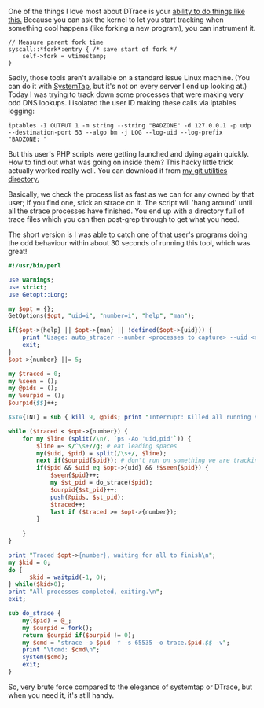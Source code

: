 <!--
.. title: Capturing short-lived programs on Linux
.. date: 2010/06/14 13:37
.. slug: index
.. tags:
.. link:
.. description:
-->

One of the things I love most about DTrace is your [ability to do things like this.](http://www.brendangregg.com/DTrace/shortlived.d) Because you can ask the kernel to let you start tracking when something cool happens (like forking a new program), you can instrument it.

```
// Measure parent fork time
syscall::*fork*:entry { /* save start of fork */
	self->fork = vtimestamp;
}
```

Sadly, those tools aren't available on a standard issue Linux machine. (You can do it with [SystemTap](http://sourceware.org/systemtap/wiki/systemtapstarters), but it's not on every server I end up looking at.) Today I was trying to track down some processes that were making very odd DNS lookups. I isolated the user ID making these calls via iptables logging:

```
iptables -I OUTPUT 1 -m string --string "BADZONE" -d 127.0.0.1 -p udp --destination-port 53 --algo bm -j LOG --log-uid --log-prefix "BADZONE: "
```

But this user's PHP scripts were getting launched and dying again quickly. How to find out what was going on inside them? This hacky little trick actually worked really well. You can download it from [my git utilities directory.](http://axis.serialized.net/gitweb/?p=utilities.git;a=blob_plain;f=auto_stracer;hb=HEAD)

Basically, we check the process list as fast as we can for any owned by that user; If you find one, stick an strace on it. The script will 'hang around' until all the strace processes have finished. You end up with a directory full of trace files which you can then post-grep through to get what you need.

The short version is I was able to catch one of that user's programs doing the odd behaviour within about 30 seconds of running this tool, which was great!

``` perl
#!/usr/bin/perl

use warnings;
use strict;
use Getopt::Long;

my $opt = {};
GetOptions($opt, "uid=i", "number=i", "help", "man");

if($opt->{help} || $opt->{man} || !defined($opt->{uid})) {
    print "Usage: auto_stracer --number <processes to capture> --uid <numeric uid>\n";
    exit; 
}
$opt->{number} ||= 5;

my $traced = 0;
my %seen = ();
my @pids = ();
my %ourpid = ();
$ourpid{$$}++;

$SIG{INT} = sub { kill 9, @pids; print "Interrupt: Killed all running strace processes and quitting.\n"; exit;};

while ($traced < $opt->{number}) {
    for my $line (split(/\n/, `ps -Ao 'uid,pid'`)) {
        $line =~ s/^\s+//g; # eat leading spaces
        my($uid, $pid) = split(/\s+/, $line);
        next if($ourpid{$pid}); # don't run on something we are tracking
        if($pid && $uid eq $opt->{uid} && !$seen{$pid}) {
            $seen{$pid}++;
            my $st_pid = do_strace($pid);
            $ourpid{$st_pid}++;
            push(@pids, $st_pid);
            $traced++;
            last if ($traced >= $opt->{number});
        }
    
    }
}

print "Traced $opt->{number}, waiting for all to finish\n";
my $kid = 0;
do {
      $kid = waitpid(-1, 0);
} while($kid>0);
print "All processes completed, exiting.\n";
exit;

sub do_strace {
    my($pid) = @_;
    my $ourpid = fork();
    return $ourpid if($ourpid != 0);
    my $cmd = "strace -p $pid -f -s 65535 -o trace.$pid.$$ -v";
    print "\tcmd: $cmd\n";
    system($cmd);
    exit;
}
```

So, very brute force compared to the elegance of systemtap or DTrace, but when you need it, it's still handy.
